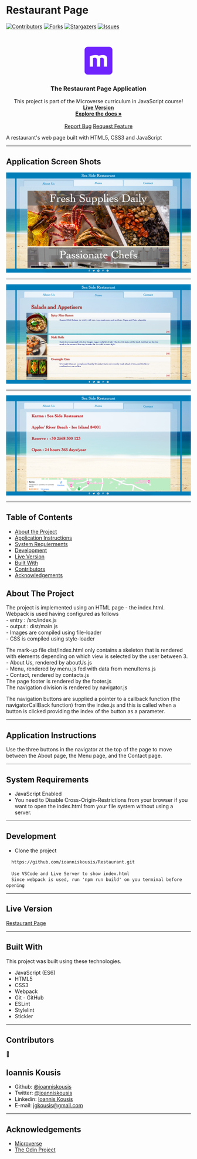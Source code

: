 # Restaurant Page

<!--
*** Thanks for checking out this README Template. If you have a suggestion that would
*** make this better, please fork the repo and create a pull request or simply open
*** an issue with the tag "enhancement".
*** Thanks again! Now go create something AMAZING! :D
-->

<!-- PROJECT SHIELDS -->
<!--
*** I'm using markdown "reference style" links for readability.
*** Reference links are enclosed in brackets [ ] instead of parentheses ( ).
*** See the bottom of this document for the declaration of the reference variables
*** for contributors-url, forks-url, etc. This is an optional, concise syntax you may use.
*** https://www.markdownguide.org/basic-syntax/#reference-style-links
-->

[![Contributors][contributors-shield]][contributors-url]
[![Forks][forks-shield]][forks-url]
[![Stargazers][stars-shield]][stars-url]
[![Issues][issues-shield]][issues-url]

<!-- PROJECT LOGO -->
<br />
<p align="center">
  <a href="https://github.com/ioanniskousis/Restaurant">
    <img src="resources/images/microverse.png" alt="Microverse Logo" width="80" height="80">
  </a>
  
  <h3 align="center">The Restaurant Page Application</h3>
  
  <p align="center">
    This project is part of the Microverse curriculum in JavaScript course!
    <br />
    <a href="https://ioanniskousis.github.io/Restaurant/"><strong>Live Version</strong></a>
    <br />
    <a href="https://github.com/ioanniskousis/Restaurant"><strong>Explore the docs »</strong></a>
    <br />
    <br />
    <a href="https://github.com/ioanniskousis/Restaurant/issues">Report Bug</a>
    <a href="https://github.com/ioanniskousis/Restaurant/issues">Request Feature</a>
  </p>
</p>

A restaurant's web page built with HTML5, CSS3 and JavaScript

<hr />

## Application Screen Shots  

<img src="resources/images/about.png" alt="the about page">
<hr />
<img src="resources/images/menu.png" alt="the menu page">
<hr />
<img src="resources/images/contact.png" alt="the contact page">
<hr />

<!-- TABLE OF CONTENTS -->

## Table of Contents

- [About the Project](#about-the-project)
- [Application Instructions](#application-instructions)
- [System Requierments](#system-requierments)
- [Development](#development)
- [Live Version](#live-version)
- [Built With](#built-with)
- [Contributors](#contributors)
- [Acknowledgements](#acknowledgements)

<!-- ABOUT THE PROJECT -->

## About The Project  

  The project is implemented using an HTML page - the index.html.  
  Webpack is used having configured as follows  
    - entry  : /src/index.js  
    - output : dist/main.js  
    - Images are compiled using file-loader  
    - CSS is compiled using style-loader  

  The mark-up file dist/index.html only contains a skeleton that is rendered with elements depending on which view is selected by the user between 3.
    - About Us, rendered by aboutUs.js  
    - Menu, rendered by menu.js fed with data from menuItems.js  
    - Contact, rendered by contacts.js  
  The page footer is rendered by the footer.js  
  The navigation division is rendered by navigator.js  

  The navigation buttons are supplied a pointer to a callback function (the navigatorCallBack function) from the index.js and this is called when a button is clicked providing the index of the button as a parameter.  

<hr/>

<!-- ABOUT THE PROJECT -->

## Application Instructions  

  Use the three buttons in the navigator at the top of the page to move between the About page, the Menu page, and the Contact page.  

<hr/>

## System Requirements
  - JavaScript Enabled  
  - You need to Disable Cross-Origin-Restrictions from your browser if you want to open the index.html from your file system without using a server.  

<hr/>

## Development
  * Clone the project
  ```
    https://github.com/ioanniskousis/Restaurant.git
    
    Use VSCode and Live Server to show index.html
    Since webpack is used, run 'npm run build' on you terminal before opening
  ``` 
<hr/>

## Live Version

  [Restaurant Page](https://ioanniskousis.github.io/Restaurant/)

<hr/>

## Built With

This project was built using these technologies.

  - JavaScript (ES6)
  - HTML5
  - CSS3
  - Webpack
  - Git - GitHub
  - ESLint
  - Stylelint
  - Stickler

<hr/>

<!-- CONTACT -->

## Contributors

:bust_in_silhouette:
​
## Ioannis Kousis

- Github: [@ioanniskousis](https://github.com/ioanniskousis)
- Twitter: [@ioanniskousis](https://twitter.com/ioanniskousis)
- Linkedin: [Ioannis Kousis](https://www.linkedin.com/in/jgkousis)
- E-mail: jgkousis@gmail.com
​
<hr/>
<!-- ACKNOWLEDGEMENTS -->

## Acknowledgements

  - [Microverse](https://www.microverse.org/)
  - [The Odin Project](https://www.theodinproject.com/)


<!-- MARKDOWN LINKS & IMAGES -->
<!-- https://www.markdownguide.org/basic-syntax/#reference-style-links -->

[contributors-shield]: https://img.shields.io/github/contributors/ioanniskousis/Restaurant.svg?style=flat-square
[contributors-url]: https://github.com/ioanniskousis/Restaurant/graphs/contributors
[forks-shield]: https://img.shields.io/github/forks/ioanniskousis/Restaurant.svg?style=flat-square
[forks-url]: https://github.com/ioanniskousis/Restaurant/network/members
[stars-shield]: https://img.shields.io/github/stars/ioanniskousis/Restaurant.svg?style=flat-square
[stars-url]: https://github.com/ioanniskousis/Restaurant/stargazers
[issues-shield]: https://img.shields.io/github/issues/ioanniskousis/Restaurant.svg?style=flat-square
[issues-url]: https://github.com/ioanniskousis/Restaurant/issues
